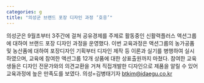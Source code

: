 ```yaml
---
categories: g
title: "의성군 브랜드 포장 디자인 과정 ‘호응’"
---
```

의성군은 9월초부터 3주간에 걸쳐 공유경제를 주제로 활동중인 신활력플러스 액션그룹에 대하여 브랜드 포장 디자인 과정을 운영했다. 이번 교육과정은 액션그룹의 농가공품 및 농산품에 대하여 포장디자인 기획부터 디자인 제작 등 이론과 실기를 병행하여 실시하였으며, 교육에 참여한 액션그룹 12개 상품에 대한 상표출원까지 마쳤다. 참여한 교육생들은 디자인 전문가와의 의견교환을 거쳐 직접개발한 디자인으로 제품을 알릴 수 있어 교육과정에 높은 만족도를 보였다. 의성=김병태기자 btkim@idaegu.co.kr